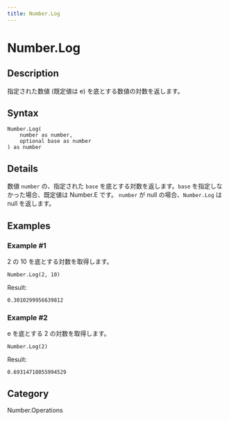 ```yaml
---
title: Number.Log
---
```


# Number.Log


## Description

指定された数値 (既定値は e) を底とする数値の対数を返します。


## Syntax

```powerquery
Number.Log(
    number as number,
    optional base as number
) as number
```


## Details

数値 <code>number</code> の、指定された <code>base</code> を底とする対数を返します。<code>base</code> を指定しなかった場合、既定値は Number.E です。    <code>number</code> が null の場合、<code>Number.Log</code> は null を返します。


## Examples

### Example #1 
2 の 10 を底とする対数を取得します。
```powerquery
Number.Log(2, 10)
```

Result: 
```powerquery
0.3010299956639812
```


### Example #2 
e を底とする 2 の対数を取得します。
```powerquery
Number.Log(2)
```

Result: 
```powerquery
0.69314718055994529
```




## Category
Number.Operations
